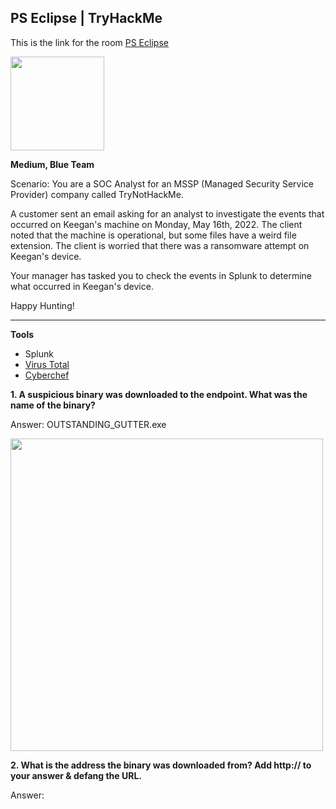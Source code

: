 ## PS Eclipse | TryHackMe

This is the link for the room [PS Eclipse](https://tryhackme.com/room/posheclipse)

<img src="https://tryhackme-images.s3.amazonaws.com/room-icons/0a0c0c0df8c70f64451e32a563216f39.png" width="150px" align="center">

**Medium, Blue Team**

Scenario: You are a SOC Analyst for an MSSP (Managed Security Service Provider) company called TryNotHackMe.

A customer sent an email asking for an analyst to investigate the events that occurred on Keegan's machine on Monday, May 16th, 2022. The client noted that the machine is operational, but some files have a weird file extension. The client is worried that there was a ransomware attempt on Keegan's device. 

Your manager has tasked you to check the events in Splunk to determine what occurred in Keegan's device. 

Happy Hunting!

---

**Tools**

- Splunk
- [Virus Total](https://www.virustotal.com/gui/home/search)
- [Cyberchef](https://icyberchef.com/)

**1. A suspicious binary was downloaded to the endpoint. What was the name of the binary?**

Answer: OUTSTANDING_GUTTER.exe

<img src="https://user-images.githubusercontent.com/67650329/200800716-ff63effe-9d59-418a-a044-8f0b4b407796.png" width="500px" align="center">

**2. What is the address the binary was downloaded from? Add http:// to your answer & defang the URL.**

Answer: 
